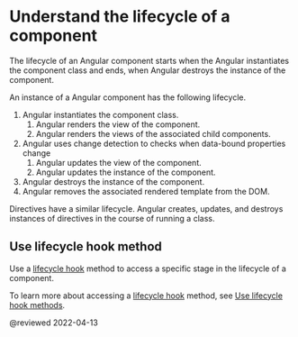 # Understand the lifecycle of a component

The lifecycle of an Angular component starts when the Angular instantiates the component class and ends, when Angular destroys the instance of the component.

An instance of a Angular component has the following lifecycle.

1.  Angular instantiates the component class.
    1.  Angular renders the view of the component.
    1.  Angular renders the views of the associated child components.
1.  Angular uses change detection to checks when data-bound properties change
    1. Angular updates the view of the component.
    1. Angular updates the instance of the component.
1.  Angular destroys the instance of the component.
1.  Angular removes the associated rendered template from the DOM.

Directives have a similar lifecycle.
Angular creates, updates, and destroys instances of directives in the course of running a class.

## Use lifecycle hook method

Use a [lifecycle hook][AioGuideGlossaryLifecycleHook] method to access a specific stage in the lifecycle of a component.

To learn more about accessing a [lifecycle hook][AioGuideGlossaryLifecycleHook] method, see [Use lifecycle hook methods][AioGuideComponentUsageLifecycleHooks].

<!-- links -->

[AioGuideComponentUsageLifecycleHooks]: guide/component/component-usage-lifecycle-hooks "Use lifecycle hook methods | Angular"

[AioGuideGlossaryLifecycleHook]: guide/glossary#lifecycle-hook "lifecycle hook - Glossary | Angular"

<!-- external links -->

<!-- end links -->

@reviewed 2022-04-13
